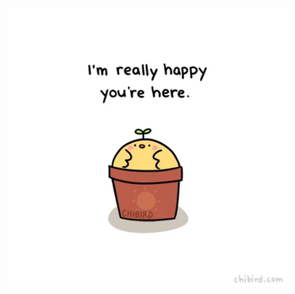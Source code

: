 <a href='https://github.com/armedev?tab=repositories'>
<!-- <img src='https://raw.githubusercontent.com/armedev/armedev/master/text.gif'/> -->
<img src='https://raw.githubusercontent.com/armedev/armedev/master/giphy.webp'/>
<!-- <iframe src="https://giphy.com/embed/26n6yBeeXFU8C5j8c" width="480" height="480" frameBorder="0" class="giphy-embed" allowFullScreen></iframe><p><a href="https://giphy.com/gifs/love-art-happy-26n6yBeeXFU8C5j8c">via GIPHY</a></p> -->
</a>
